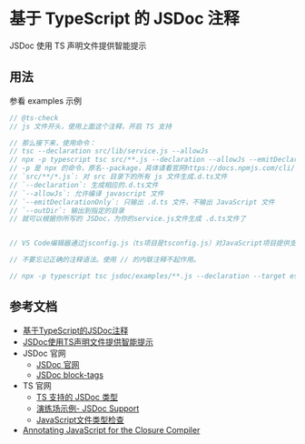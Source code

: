 # 基于 TypeScript 的 JSDoc 注释

JSDoc 使用 TS 声明文件提供智能提示

## 用法

参看 examples 示例

```ts
// @ts-check
// js 文件开头，使用上面这个注释，开启 TS 支持

// 那么接下来，使用命令：
// tsc --declaration src/lib/service.js --allowJs
// npx -p typescript tsc src/**.js --declaration --allowJs --emitDeclarationOnly --outDir types
// -p 是 npx 的命令，原名--package，具体请看官网https://docs.npmjs.com/cli/v8/commands/npx
// `src/**/*.js`: 对 src 目录下的所有 js 文件生成.d.ts文件
// `--declaration`: 生成相应的.d.ts文件
// `--allowJs`: 允许编译 javascript 文件
// `--emitDeclarationOnly`: 只输出 .d.ts 文件，不输出 JavaScript 文件
// `--outDir`: 输出到指定的目录
// 就可以根据你所写的 JSDoc，为你的service.js文件生成 .d.ts文件了


// VS Code编辑器通过jsconfig.js（ts项目是tsconfig.js）对JavaScript项目提供支持type-checking-javascript-files

// 不要忘记正确的注释语法。使用 // 的内联注释不起作用。

// npx -p typescript tsc jsdoc/examples/**.js --declaration --target es2015 --allowJs --emitDeclarationOnly --outDir dist/types
```

## 参考文档

- [基于TypeScript的JSDoc注释](https://juejin.cn/post/6844903706006126599)
- [JSDoc使用TS声明文件提供智能提示](https://betgar.github.io/2019/11/29/jsdoc-with-ts-declaration/)
- JSDoc 官网
  - [JSDoc 官网](https://jsdoc.app/about-getting-started.html)
  - [JSDoc block-tags](https://jsdoc.app/#block-tags)
- TS 官网
  - [TS 支持的 JSDoc 类型](https://www.typescriptlang.org/docs/handbook/jsdoc-supported-types.html)
  - [演练场示例- JSDoc Support](https://www.typescriptlang.org/zh/play#example/jsdoc-support)
  - [JavaScript文件类型检查](https://www.tslang.cn/docs/handbook/type-checking-javascript-files.html)
- [Annotating JavaScript for the Closure Compiler](https://github.com/google/closure-compiler/wiki/Annotating-JavaScript-for-the-Closure-Compiler)
